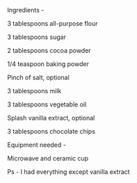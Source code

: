 Ingredients - 

3 tablespoons all-purpose flour

3 tablespoons sugar 

2 tablespoons cocoa powder 

1/4 teaspoon baking powder 

Pinch of salt, optional 

3 tablespoons milk 

3 tablespoons vegetable oil 

Splash vanilla extract, optional 

3 tablespoons chocolate chips 



Equipment needed - 

 Microwave and ceramic cup





Ps -  I had everything except vanilla extract
